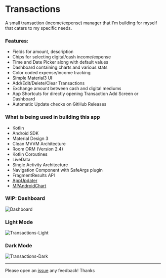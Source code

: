 # Transactions

A small transaction (income/expense) manager that I'm building for myself that caters to my specific needs.

### Features:
- Fields for amount, description
- Chips for selecting digital/cash income/expense
- Time and Date Picker along with default values
- Dashboard containing charts and various stats
- Color coded expense/income tracking
- Simple Material3 UI
- Add/Edit/Delete/Clear Transactions
- Exchange amount between cash and digital mediums
- App Shortcuts for directly opening Transaction Add Screen or Dashboard
- Automatic Update checks on GitHub Releases

### What is being used in building this app
- Kotlin
- Android SDK
- Material Design 3
- Clean MVVM Architecture
- Room ORM (Version 2.4)
- Kotlin Coroutines
- LiveData
- Single Activity Architecture
- Navigation Component with SafeArgs plugin
- FragmentResults API
- [AppUpdater](https://github.com/javiersantos/AppUpdater)
- [MPAndroidChart](https://github.com/PhilJay/MPAndroidChart)

### WIP: Dashboard
![Dashboard](https://user-images.githubusercontent.com/22092047/145647581-1dfcc73f-ef68-406d-9a89-2f5a7e057c2a.jpg)

### Light Mode
![Transactions-Light](https://user-images.githubusercontent.com/22092047/144749789-6dccd19e-b077-4970-8694-a2636fae68ee.png)

### Dark Mode
![Transactions-Dark](https://user-images.githubusercontent.com/22092047/144749800-7b469a75-f55b-462e-a520-b1b66d64e6ff.png)

---

Please open an [issue](https://github.com/sanskar10100/Transactions/issues/new) any feedback! Thanks